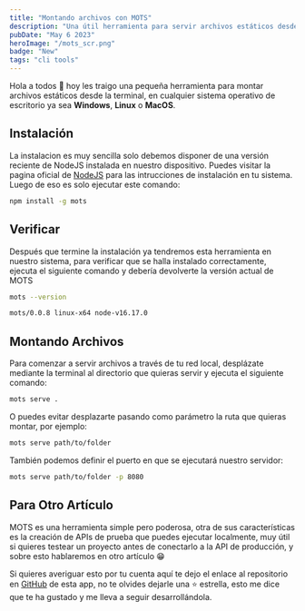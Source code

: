 ```yaml
---
title: "Montando archivos con MOTS"
description: "Una útil herramienta para servir archivos estáticos desde la terminal"
pubDate: "May 6 2023"
heroImage: "/mots_scr.png"
badge: "New"
tags: "cli tools"
---
```


Hola a todos 👋 hoy les traigo una pequeña herramienta para montar archivos estáticos desde la terminal, en cualquier sistema operativo de escritorio ya sea **Windows**, **Linux** o **MacOS**.

## Instalación

La instalacion es muy sencilla solo debemos disponer de una versión reciente de NodeJS instalada en nuestro dispositivo. Puedes visitar la pagina oficial de [NodeJS](https://nodejs.org) para las intrucciones de instalación en tu sistema. Luego de eso es solo ejecutar este comando:

``` bash
npm install -g mots
```

## Verificar

Después que termine la instalación ya tendremos esta herramienta en nuestro sistema, para verificar que se halla instalado correctamente, ejecuta el siguiente comando y debería devolverte la versión actual de MOTS

``` bash
mots --version
```

``` bash
mots/0.0.8 linux-x64 node-v16.17.0
```

## Montando Archivos

Para comenzar a servir archivos a través de tu red local, desplázate mediante la terminal al directorio que quieras servir y ejecuta el siguiente comando:

``` bash
mots serve .
```

O puedes evitar desplazarte pasando como parámetro la ruta que quieras montar, por ejemplo:

``` bash
mots serve path/to/folder
```

También podemos definir el puerto en que se ejecutará nuestro servidor:

``` bash
mots serve path/to/folder -p 8080
```

## Para Otro Artículo

MOTS es una herramienta simple pero poderosa, otra de sus características es la creación de APIs de prueba que puedes ejecutar localmente, muy útil si quieres testear un proyecto antes de conectarlo a la API de producción, y sobre esto hablaremos en otro artículo 😁

Si quieres averiguar esto por tu cuenta aquí te dejo el enlace al repositorio en [GitHub](https://github.com/yossTheDev/mots) de esta app, no te olvides dejarle una ⭐ estrella, esto me dice que te ha gustado y me lleva a seguir desarrollándola.
